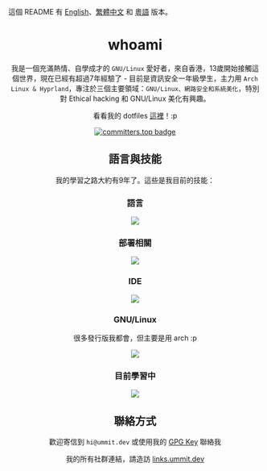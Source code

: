這個 README 有 [English](./README.md)、[繁體中文](./README.zh-TW.md) 和 [粵語](./README.zh-HK.md) 版本。

<div align="center">

# whoami

我是一個充滿熱情、自學成才的 `GNU/Linux` 愛好者，來自香港，13歲開始接觸這個世界，現在已經有超過7年經驗了 - 目前是資訊安全一年級學生，主力用 `Arch Linux & Hyprland`，專注於三個主要領域：`GNU/Linux、網路安全和系統美化`，特別對 Ethical hacking 和 GNU/Linux 美化有興趣。

看看我的 dotfiles [這裡](https://github.com/UmmItC/dotfiles.git)！:p

[![committers.top badge](https://user-badge.committers.top/hong_kong/UmmItC.svg)](https://user-badge.committers.top/hong_kong/UmmItC)

## 語言與技能

我的學習之路大約有9年了。這些是我目前的技能：

### 語言

<img align="center" src="https://skillicons.dev/icons?i=py,bash,js,html,css,react,tailwind,md" />

### 部署相關

<img align="center" src="https://skillicons.dev/icons?i=vercel,cloudflare,git,github" />

### IDE

<img align="center" src="https://skillicons.dev/icons?i=neovim" />

### GNU/Linux

很多發行版我都會，但主要是用 arch :p

<img align="center" src="https://skillicons.dev/icons?i=linux,arch,debian,nix,raspberrypi" />

### 目前學習中

<img align="center" src="https://skillicons.dev/icons?i=rust,ts,nextjs" />



## 聯絡方式

歡迎寄信到 `hi@ummit.dev` 或使用我的 [GPG Key](https://github.com/UmmItC.gpg) 聯絡我

我的所有社群連結，請造訪 [links.ummit.dev](https://links.ummit.dev)

</div> 